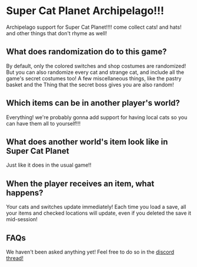 # Super Cat Planet Archipelago!!!
Archipelago support for Super Cat Planet!!!! come collect cats! and hats! and other things that don't rhyme as well!

## What does randomization do to this game?

By default, only the colored switches and shop costumes are randomized! But you can also randomize every cat and strange cat, and include all the game's secret costumes too! A few miscellaneous things, like the pastry basket and the Thing that the secret boss gives you are also random!

## Which items can be in another player's world?

Everything! we're probably gonna add support for having local cats so you can have them all to yourself!!!

## What does another world's item look like in Super Cat Planet
Just like it does in the usual game!!

## When the player receives an item, what happens?

Your cats and switches update immediately! Each time you load a save, all your items and checked locations will update, even if you deleted the save it mid-session!

## FAQs
We haven't been asked anything yet! Feel free to do so in the [discord thread!](https://discord.com/channels/731205301247803413/1338978189682409473)
